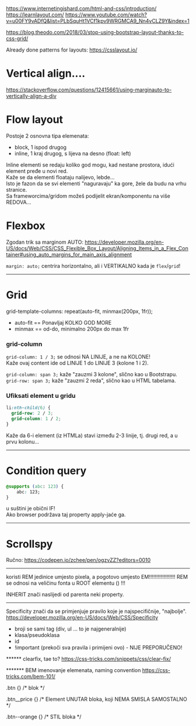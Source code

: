 

https://www.internetingishard.com/html-and-css/introduction/
https://learnlayout.com/
https://www.youtube.com/watch?v=u00FY9vADfQ&list=PLbSquHt1VCf1kpv9WRGMCA9_Nn4vCLZ9Y&index=1

https://blog.theodo.com/2018/03/stop-using-bootstrap-layout-thanks-to-css-grid/

Already done patterns for layouts:
https://csslayout.io/

# Vertical align....
https://stackoverflow.com/questions/12415661/using-marginauto-to-vertically-align-a-div


# Flow layout
Postoje 2 osnovna tipa elemenata:
- block, 1 ispod drugog
- inline, 1 kraj drugog, s lijeva na desno (float: left)

Inline elementi se redaju koliko god mogu, kad nestane prostora, idući element pređe u novi red.  
Kaže se da elementi floataju nalijevo, lebde...  
Isto je fazon da se svi elementi "naguravaju" ka gore, žele da budu na vrhu stranice.  
Sa frameworcima/gridom možeš podijelit ekran/komponentu na više REDOVA...


# Flexbox
Zgodan trik sa marginom AUTO:
https://developer.mozilla.org/en-US/docs/Web/CSS/CSS_Flexible_Box_Layout/Aligning_Items_in_a_Flex_Container#using_auto_margins_for_main_axis_alignment

`margin: auto;` centrira horizontalno, ali i VERTIKALNO kada je `flex`/`grid`!


---------------
# Grid
grid-template-columns: repeat(auto-fit, minmax(200px, 1fr));
- auto-fit == Ponavljaj KOLKO GOD MORE
- minmax == od-do, minimalno 200px do max 1fr

### grid-column
`grid-column: 1 / 3;` se odnosi NA LINIJE, a ne na KOLONE!  
Kaže ovaj content ide od LINIJE 1 do LINIJE 3 (kolone 1 i 2).  

`grid-column: span 3;` kaže "zauzmi 3 kolone", slično kao u Bootstrapu.  
`grid-row: span 3;` kaže "zauzmi 2 reda", slično kao u HTML tabelama.

### Ufiksati element u gridu

```css
li:nth-child(6) {
  grid-row: 2 / 3;
  grid-column: 1 / 2;
}
```
Kaže da 6-i element (iz HTMLa) stavi između 2-3 linije, tj. drugi red, a u prvu kolonu...


----------
# Condition query
```css
@supports (abc: 123) {
    abc: 123;
}
```

u suštini je obični IF!  
Ako browser podržava taj property apply-jaće ga.




--------

# Scrollspy
Ručno:
https://codepen.io/zchee/pen/ogzvZZ?editors=0010


*********************************

koristi REM jedinice umjesto pixela, a pogotovo umjesto EM!!!!!!!!!!!!!!!!!!
REM se odnosi na veličinu fonta u ROOT elementu (<html>) !!!

INHERIT znači naslijedi od parenta neki property.



************
Specificity znači da se primjenjuje pravilo koje je najspecifičnije, "najbolje".
https://developer.mozilla.org/en-US/docs/Web/CSS/Specificity
- broji se sami tag (div, ul ... to je najgeneralnije)
- klasa/pseudoklasa
- id 
- !important (prekoči sva pravila i primijeni ovo) - NIJE PREPORUČENO!





****** clearfix, tae to?
https://css-tricks.com/snippets/css/clear-fix/




******* BEM imenovanje elemenata, naming convention
https://css-tricks.com/bem-101/

.btn {}         /* blok */

.btn__price {}  /* Element UNUTAR bloka, koji NEMA SMISLA SAMOSTALNO */ 

.btn--orange {} /* STIL bloka  */
